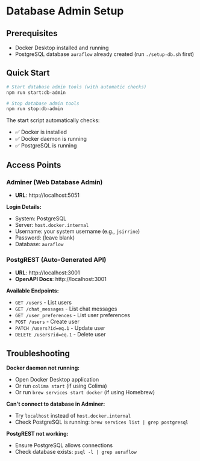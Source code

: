 # Database Admin Setup

## Prerequisites
- Docker Desktop installed and running
- PostgreSQL database `auraflow` already created (run `./setup-db.sh` first)

## Quick Start

```bash
# Start database admin tools (with automatic checks)
npm run start:db-admin

# Stop database admin tools  
npm run stop:db-admin
```

The start script automatically checks:
- ✅ Docker is installed
- ✅ Docker daemon is running  
- ✅ PostgreSQL is running

## Access Points

### Adminer (Web Database Admin)
- **URL**: http://localhost:5051

**Login Details:**
- System: PostgreSQL
- Server: `host.docker.internal`
- Username: your system username (e.g., `jsirrine`)
- Password: (leave blank)
- Database: `auraflow`

### PostgREST (Auto-Generated API)
- **URL**: http://localhost:3001
- **OpenAPI Docs**: http://localhost:3001

**Available Endpoints:**
- `GET /users` - List users
- `GET /chat_messages` - List chat messages  
- `GET /user_preferences` - List user preferences
- `POST /users` - Create user
- `PATCH /users?id=eq.1` - Update user
- `DELETE /users?id=eq.1` - Delete user

## Troubleshooting

**Docker daemon not running:**
- Open Docker Desktop application
- Or run `colima start` (if using Colima)
- Or run `brew services start docker` (if using Homebrew)

**Can't connect to database in Adminer:**
- Try `localhost` instead of `host.docker.internal`
- Check PostgreSQL is running: `brew services list | grep postgresql`

**PostgREST not working:**
- Ensure PostgreSQL allows connections
- Check database exists: `psql -l | grep auraflow`